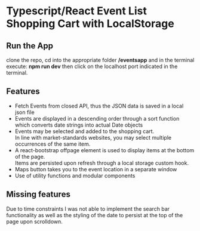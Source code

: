 # Typescript/React Event List Shopping Cart with LocalStorage

## Run the App

clone the repo, cd into the appropriate folder <b>/eventsapp</b> and in the terminal execute: <b>npm run dev</b> then click on the localhost port indicated in the terminal.

## Features

<ul>
<li>
Fetch Events from closed API, thus the JSON data is saved in a local json file
</li>
<li>
Events are displayed in a descending order through a sort function which converts date strings into actual Date objects
</li>
<li>
Events may be selected and added to the shopping cart.<br/>
In line with market-standards websites, you may select multiple occurrences of the same item.
</li>
<li>
A react-bootstrap offpage element is used to display items at the bottom of the page.<br/>
Items are persisted upon refresh through a local storage custom hook.
</li>
<li>
Maps button takes you to the event location in a separate window
</li>
<li>
Use of utility functions and modular components
</li>
</ul>

## Missing features

Due to time constraints I was not able to implement the search bar functionality as well as the styling of the date to persist at the top of the page upon scrolldown.

